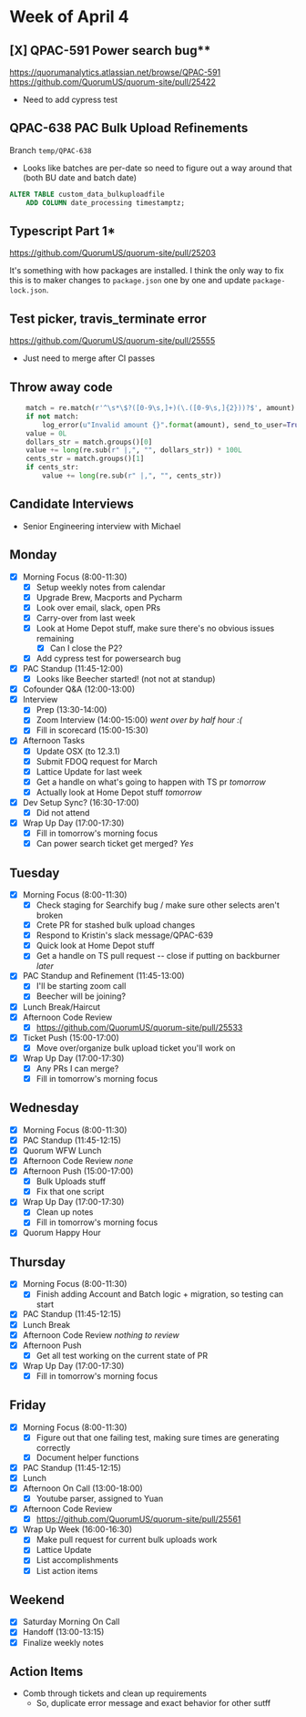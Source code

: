 # Week of April 4

## [X] QPAC-591 Power search bug**
https://quorumanalytics.atlassian.net/browse/QPAC-591
https://github.com/QuorumUS/quorum-site/pull/25422
 * Need to add cypress test

## QPAC-638 PAC Bulk Upload Refinements
Branch `temp/QPAC-638`
 * Looks like batches are per-date so need to figure out a way around that (both BU date and batch date)

```sql
ALTER TABLE custom_data_bulkuploadfile
	ADD COLUMN date_processing timestamptz;
```

## Typescript Part 1*
https://github.com/QuorumUS/quorum-site/pull/25203

It's something with how packages are installed. I think the only way to fix this is to maker changes to `package.json` one by one and update `package-lock.json`.

## Test picker, travis_terminate error
https://github.com/QuorumUS/quorum-site/pull/25555
 * Just need to merge after CI passes

## Throw away code
```python
    match = re.match(r'^\s*\$?([0-9\s,]+)(\.([0-9\s,]{2}))?$', amount)
    if not match:
        log_error(u"Invalid amount {}".format(amount), send_to_user=True)
    value = 0L
    dollars_str = match.groups()[0]
    value += long(re.sub(r" |,", "", dollars_str)) * 100L
    cents_str = match.groups()[1]
    if cents_str:
        value += long(re.sub(r" |,", "", cents_str))
```

## Candidate Interviews
 - Senior Engineering interview with Michael

## Monday
 - [x] Morning Focus (8:00-11:30)
	 - [x] Setup weekly notes from calendar
	 - [x] Upgrade Brew, Macports and Pycharm
	 - [x] Look over email, slack, open PRs
	 - [x] Carry-over from last week
	 - [x] Look at Home Depot stuff, make sure there's no obvious issues remaining
		 - [x] Can I close the P2?
	 - [x] Add cypress test for powersearch bug
 - [x] PAC Standup (11:45-12:00)
	 - [x] Looks like Beecher started! (not not at standup)
 - [x] Cofounder Q&A (12:00-13:00)
 - [x] Interview
	 - [x] Prep (13:30-14:00)
	 - [x] Zoom Interview (14:00-15:00) *went over by half hour :(*
	 - [x] Fill in scorecard (15:00-15:30)
 - [x] Afternoon Tasks
	 - [x] Update OSX (to 12.3.1)
	 - [x] Submit FDOQ request for March
	 - [x] Lattice Update for last week
	 - [x] Get a handle on what's going to happen with TS pr *tomorrow*
	 - [x] Actually look at Home Depot stuff *tomorrow*
 - [x] Dev Setup Sync? (16:30-17:00)
	 - [x] Did not attend
 - [x] Wrap Up Day (17:00-17:30)
	 - [x] Fill in tomorrow's morning focus
	 - [x] Can power search ticket get merged? *Yes*

## Tuesday
 - [x] Morning Focus (8:00-11:30)
	 - [x] Check staging for Searchify bug / make sure other selects aren't broken
	 - [x] Crete PR for stashed bulk upload changes
	 - [x] Respond to Kristin's slack message/QPAC-639
	 - [x] Quick look at Home Depot stuff
	 - [x] Get a handle on TS pull request -- close if putting on backburner *later*
 - [x] PAC Standup and Refinement (11:45-13:00)
	 - [x] I'll be starting zoom call
	 - [x] Beecher will be joining?
 - [x] Lunch Break/Haircut
 - [x] Afternoon Code Review
	 - [x] https://github.com/QuorumUS/quorum-site/pull/25533
 - [x] Ticket Push (15:00-17:00)
	 - [x] Move over/organize bulk upload ticket you'll work on
 - [x] Wrap Up Day (17:00-17:30)
	 - [x] Any PRs I can merge?
	 - [x] Fill in tomorrow's morning focus

## Wednesday
 - [x] Morning Focus (8:00-11:30)
 - [x] PAC Standup (11:45-12:15)
 - [x] Quorum WFW Lunch
 - [x] Afternoon Code Review *none*
 - [x] Afternoon Push (15:00-17:00)
	 - [x] Bulk Uploads stuff
	 - [x] Fix that one script
 - [x] Wrap Up Day (17:00-17:30)
	 - [x] Clean up notes
	 - [x] Fill in tomorrow's morning focus
 - [x] Quorum Happy Hour

## Thursday
 - [x] Morning Focus (8:00-11:30)
	 - [x] Finish adding Account and Batch logic + migration, so testing can start
 - [x] PAC Standup (11:45-12:15)
 - [x] Lunch Break
 - [x] Afternoon Code Review *nothing to review*
 - [x] Afternoon Push
	 - [x] Get all test working on the current state of PR
 - [x] Wrap Up Day (17:00-17:30)
	 - [x] Fill in tomorrow's morning focus

## Friday
 - [x] Morning Focus (8:00-11:30)
	 - [x] Figure out that one failing test, making sure times are generating correctly
	 - [x] Document helper functions
 - [x] PAC Standup (11:45-12:15)
 - [x] Lunch
 - [x] Afternoon On Call (13:00-18:00)
	 - [x] Youtube parser, assigned to Yuan
 - [x] Afternoon Code Review
	 - [x] https://github.com/QuorumUS/quorum-site/pull/25561
 - [x] Wrap Up Week (16:00-16:30)
	 - [x] Make pull request for current bulk uploads work
	 - [x] Lattice Update
	 - [x] List accomplishments
	 - [x] List action items

## Weekend
 - [x] Saturday Morning On Call
 - [x] Handoff (13:00-13:15)
 - [x] Finalize weekly notes

## Action Items
 * Comb through tickets and clean up requirements
	 * So, duplicate error message and exact behavior for other sutff